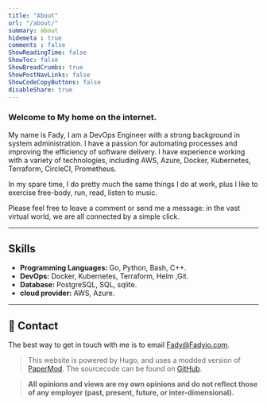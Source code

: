 ```yaml
---
title: "About"
url: "/about/"
summary: about
hidemeta : true
comments : false
ShowReadingTime: false
ShowToc: false
ShowBreadCrumbs: true
ShowPostNavLinks: false
ShowCodeCopyButtons: false
disableShare: true
---
```

### Welcome to My home on the internet.

My name is Fady, I am a DevOps Engineer with a strong background in system administration. I have a passion for automating processes and improving the efficiency of software delivery.
I have experience working with a variety of technologies, including AWS, Azure, Docker, Kubernetes, Terraform, CircleCI, Prometheus.

In my spare time, I do pretty much the same things I do at work, plus I like to exercise free-body, run, read, listen to music.

Please feel free to leave a comment or send me a message: in the vast virtual world, we are all connected by a simple click.

---
## Skills

- **Programming Languages:** Go, Python, Bash, C++.
- **DevOps:** Docker, Kubernetes, Terraform, Helm ,Git.
- **Database:** PostgreSQL, SQL, sqlite.
- **cloud provider:** AWS, Azure.

---
## 🔗 Contact
The best way to get in touch with me is to email [Fady@Fadyio.com](mailto:Fady@Fadyio.com).

> This website is powered by Hugo, and uses a modded version of [PaperMod](https://github.com/adityatelange/hugo-PaperMod). The sourcecode can be found on [GitHub](https://github.com/Fadyio/Fadyio.com).

> **All opinions and views are my own opinions and do not reflect those of any employer (past, present, future, or inter-dimensional).**
